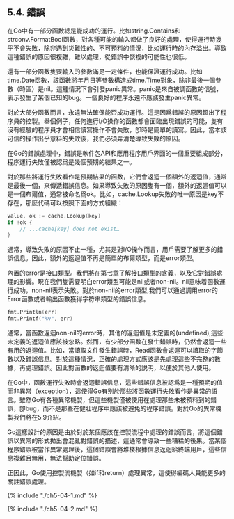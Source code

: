 ## 5.4. 錯誤


在Go中有一部分函數總是能成功的運行。比如string.Contains和strconv.FormatBool函數，對各種可能的輸入都做了良好的處理，使得運行時幾乎不會失敗，除非遇到災難性的、不可預料的情況，比如運行時的內存溢出。導致這種錯誤的原因很複雜，難以處理，從錯誤中恢複的可能性也很低。

還有一部分函數隻要輸入的參數滿足一定條件，也能保證運行成功。比如time.Date函數，該函數將年月日等參數構造成time.Time對象，除非最後一個參數（時區）是nil。這種情況下會引發panic異常。panic是來自被調函數的信號，表示發生了某個已知的bug。一個良好的程序永遠不應該發生panic異常。

對於大部分函數而言，永遠無法確保能否成功運行。這是因爲錯誤的原因超出了程序員的控製。舉個例子，任何進行I/O操作的函數都會面臨出現錯誤的可能，隻有沒有經驗的程序員才會相信讀寫操作不會失敗，卽時是簡單的讀寫。因此，當本該可信的操作出乎意料的失敗後，我們必須弄清楚導致失敗的原因。

在Go的錯誤處理中，錯誤是軟件包API和應用程序用戶界面的一個重要組成部分，程序運行失敗僅被認爲是幾個預期的結果之一。

對於那些將運行失敗看作是預期結果的函數，它們會返迴一個額外的返迴值，通常是最後一個，來傳遞錯誤信息。如果導致失敗的原因隻有一個，額外的返迴值可以是一個布爾值，通常被命名爲ok。比如，cache.Lookup失敗的唯一原因是key不存在，那麽代碼可以按照下面的方式組織：

```Go
value, ok := cache.Lookup(key)
if !ok {
	// ...cache[key] does not exist…
}
```

通常，導致失敗的原因不止一種，尤其是對I/O操作而言，用戶需要了解更多的錯誤信息。因此，額外的返迴值不再是簡單的布爾類型，而是error類型。

內置的error是接口類型。我們將在第七章了解接口類型的含義，以及它對錯誤處理的影響。現在我們隻需要明白error類型可能是nil或者non-nil。nil意味着函數運行成功，non-nil表示失敗。對於non-nil的error類型,我們可以通過調用error的Error函數或者輸出函數獲得字符串類型的錯誤信息。

```Go
fmt.Println(err)
fmt.Printf("%v", err)
```

通常，當函數返迴non-nil的error時，其他的返迴值是未定義的(undefined),這些未定義的返迴值應該被忽略。然而，有少部分函數在發生錯誤時，仍然會返迴一些有用的返迴值。比如，當讀取文件發生錯誤時，Read函數會返迴可以讀取的字節數以及錯誤信息。對於這種情況，正確的處理方式應該是先處理這些不完整的數據，再處理錯誤。因此對函數的返迴值要有清晰的説明，以便於其他人使用。

在Go中，函數運行失敗時會返迴錯誤信息，這些錯誤信息被認爲是一種預期的值而非異常（exception），這使得Go有别於那些將函數運行失敗看作是異常的語言。雖然Go有各種異常機製，但這些機製僅被使用在處理那些未被預料到的錯誤，卽bug，而不是那些在健壯程序中應該被避免的程序錯誤。對於Go的異常機製我們將在5.9介紹。

Go這樣設計的原因是由於對於某個應該在控製流程中處理的錯誤而言，將這個錯誤以異常的形式拋出會混亂對錯誤的描述，這通常會導致一些糟糕的後果。當某個程序錯誤被當作異常處理後，這個錯誤會將堆棧根據信息返迴給終端用戶，這些信息複雜且無用，無法幫助定位錯誤。

正因此，Go使用控製流機製（如if和return）處理異常，這使得編碼人員能更多的關註錯誤處理。

{% include "./ch5-04-1.md" %}

{% include "./ch5-04-2.md" %}
